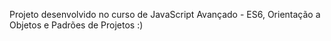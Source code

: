 Projeto desenvolvido no curso de JavaScript Avançado - ES6, Orientação a Objetos e Padrões de Projetos :)
